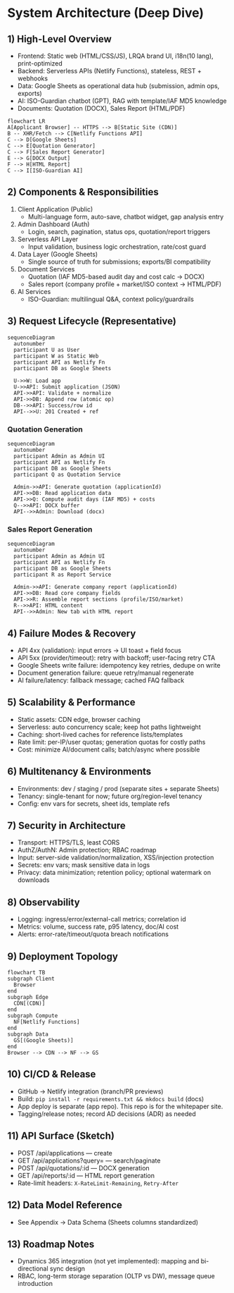 # System Architecture (Deep Dive)

## 1) High-Level Overview
- Frontend: Static web (HTML/CSS/JS), LRQA brand UI, i18n(10 lang), print-optimized
- Backend: Serverless APIs (Netlify Functions), stateless, REST + webhooks
- Data: Google Sheets as operational data hub (submission, admin ops, exports)
- AI: ISO-Guardian chatbot (GPT), RAG with template/IAF MD5 knowledge
- Documents: Quotation (DOCX), Sales Report (HTML/PDF)

```mermaid
flowchart LR
A[Applicant Browser] -- HTTPS --> B[Static Site (CDN)]
B -- XHR/Fetch --> C[Netlify Functions API]
C --> D[Google Sheets]
C --> E[Quotation Generator]
C --> F[Sales Report Generator]
E --> G[DOCX Output]
F --> H[HTML Report]
C --> I[ISO-Guardian AI]
```

## 2) Components & Responsibilities
1. Client Application (Public)
   - Multi-language form, auto-save, chatbot widget, gap analysis entry
2. Admin Dashboard (Auth)
   - Login, search, pagination, status ops, quotation/report triggers
3. Serverless API Layer
   - Input validation, business logic orchestration, rate/cost guard
4. Data Layer (Google Sheets)
   - Single source of truth for submissions; exports/BI compatibility
5. Document Services
   - Quotation (IAF MD5-based audit day and cost calc → DOCX)
   - Sales report (company profile + market/ISO context → HTML/PDF)
6. AI Services
   - ISO-Guardian: multilingual Q&A, context policy/guardrails

## 3) Request Lifecycle (Representative)
```mermaid
sequenceDiagram
  autonumber
  participant U as User
  participant W as Static Web
  participant API as Netlify Fn
  participant DB as Google Sheets

  U->>W: Load app
  U->>API: Submit application (JSON)
  API->>API: Validate + normalize
  API->>DB: Append row (atomic op)
  DB-->>API: Success/row id
  API-->>U: 201 Created + ref
```

### Quotation Generation
```mermaid
sequenceDiagram
  autonumber
  participant Admin as Admin UI
  participant API as Netlify Fn
  participant DB as Google Sheets
  participant Q as Quotation Service

  Admin->>API: Generate quotation (applicationId)
  API->>DB: Read application data
  API->>Q: Compute audit days (IAF MD5) + costs
  Q-->>API: DOCX buffer
  API-->>Admin: Download (docx)
```

### Sales Report Generation
```mermaid
sequenceDiagram
  autonumber
  participant Admin as Admin UI
  participant API as Netlify Fn
  participant DB as Google Sheets
  participant R as Report Service

  Admin->>API: Generate company report (applicationId)
  API->>DB: Read core company fields
  API->>R: Assemble report sections (profile/ISO/market)
  R-->>API: HTML content
  API-->>Admin: New tab with HTML report
```

## 4) Failure Modes & Recovery
- API 4xx (validation): input errors → UI toast + field focus
- API 5xx (provider/timeout): retry with backoff; user-facing retry CTA
- Google Sheets write failure: idempotency key retries, dedupe on write
- Document generation failure: queue retry/manual regenerate
- AI failure/latency: fallback message; cached FAQ fallback

## 5) Scalability & Performance
- Static assets: CDN edge, browser caching
- Serverless: auto concurrency scale; keep hot paths lightweight
- Caching: short-lived caches for reference lists/templates
- Rate limit: per-IP/user quotas; generation quotas for costly paths
- Cost: minimize AI/document calls; batch/async where possible

## 6) Multitenancy & Environments
- Environments: dev / staging / prod (separate sites + separate Sheets)
- Tenancy: single-tenant for now; future org/region-level tenancy
- Config: env vars for secrets, sheet ids, template refs

## 7) Security in Architecture
- Transport: HTTPS/TLS, least CORS
- AuthZ/AuthN: Admin protection; RBAC roadmap
- Input: server-side validation/normalization, XSS/injection protection
- Secrets: env vars; mask sensitive data in logs
- Privacy: data minimization; retention policy; optional watermark on downloads

## 8) Observability
- Logging: ingress/error/external-call metrics; correlation id
- Metrics: volume, success rate, p95 latency, doc/AI cost
- Alerts: error-rate/timeout/quota breach notifications

## 9) Deployment Topology
```mermaid
flowchart TB
subgraph Client
  Browser
end
subgraph Edge
  CDN[(CDN)]
end
subgraph Compute
  NF[Netlify Functions]
end
subgraph Data
  GS[(Google Sheets)]
end
Browser --> CDN --> NF --> GS
```

## 10) CI/CD & Release
- GitHub → Netlify integration (branch/PR previews)
- Build: `pip install -r requirements.txt && mkdocs build` (docs)
- App deploy is separate (app repo). This repo is for the whitepaper site.
- Tagging/release notes; record AD decisions (ADR) as needed

## 11) API Surface (Sketch)
- POST /api/applications — create
- GET /api/applications?query= — search/paginate
- POST /api/quotations/:id — DOCX generation
- GET /api/reports/:id — HTML report generation
- Rate-limit headers: `X-RateLimit-Remaining`, `Retry-After`

## 12) Data Model Reference
- See Appendix → Data Schema (Sheets columns standardized)

## 13) Roadmap Notes
- Dynamics 365 integration (not yet implemented): mapping and bi-directional sync design
- RBAC, long-term storage separation (OLTP vs DW), message queue introduction
